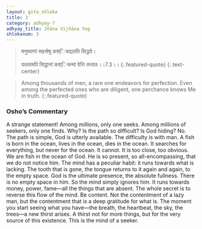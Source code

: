 ```yaml
---
layout: gita_shloka
title: 3
category: adhyay-7
adhyay_title: Jñāna Vijñāna Yog
shlokanum: 3
---
```


> मनुष्याणां सहस्रेषु कश्िचद्यतति सिद्धये।<br><br>यततामपि सिद्धानां कश्िचन्मां वेत्ति तत्त्वतः।।7.3।।
{:.featured-quote} 
{:.text-center}

> Among thousands of men, a rare one endeavors for perfection. Even among the perfected ones who are diligent, one perchance knows Me in truth.
{:.featured-quote}

### Osho’s Commentary
A strange statement! Among millions, only one seeks. Among millions of seekers, only one finds. Why? Is the path so difficult? Is God hiding? No. The path is simple, God is utterly available. The difficulty is with man.
A fish is born in the ocean, lives in the ocean, dies in the ocean. It searches for everything, but never for the ocean. It cannot. It is too close, too obvious. We are fish in the ocean of God. He is so present, so all-encompassing, that we do not notice him.
The mind has a peculiar habit: it runs towards what is lacking. The tooth that is gone, the tongue returns to it again and again, to the empty space. God is the ultimate presence, the absolute fullness. There is no empty space in him. So the mind simply ignores him. It runs towards money, power, fame—all the things that are absent.
The whole secret is to reverse this flow of the mind. Be content. Not the contentment of a lazy man, but the contentment that is a deep gratitude for what is. The moment you start seeing what you have—the breath, the heartbeat, the sky, the trees—a new thirst arises. A thirst not for more things, but for the very source of this existence. This is the mind of a seeker.
